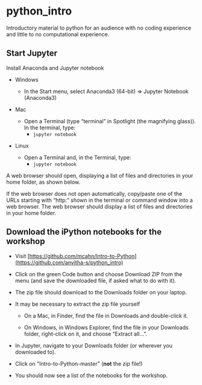 # python_intro
Introductory material to python for an audience with no coding experience and little to no computational experience.

## Start Jupyter
Install Anaconda and Jupyter notebook 
- Windows
  - In the Start menu, select Anaconda3 (64-bit) => Jupyter Notebook (Anaconda3)

- Mac
  - Open a Terminal (type “terminal” in Spotlight (the magnifying glass)).  In the terminal, type:
    - `jupyter notebook`


- Linux
  - Open a Terminal and, in the Terminal, type:
    - `jupyter notebook`

A web browser should open, displaying a list of files and directories in your home folder, as shown below.

If the web browser does not open automatically, copy/paste one of the URLs starting with “http:” shown in the terminal or command window into a web browser.  The web browser should display a list of files and directories in your home folder.

## Download the iPython notebooks for the workshop

- Visit [https://github.com/mcahn/Intro-to-Python](https://github.com/anvitha-s/python_intro)

- Click on the green Code button and choose Download ZIP from the menu (and save the downloaded file, if asked what to do with it).

- The zip file should download to the Downloads folder on your laptop.

- It may be necessary to extract the zip file yourself

  - On a Mac, in Finder, find the file in Downloads and double-click it.

  - On Windows, in Windows Explorer, find the file in your Downloads folder, right-click on it, and choose “Extract all…”.

- In Jupyter, navigate to your Downloads folder (or wherever you downloaded to).

- Click on "Intro-to-Python-master" (**not** the zip file!)

- You should now see a list of the notebooks for the workshop.
